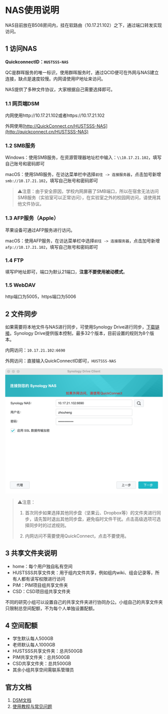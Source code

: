 # NAS使用说明

NAS目前放在B508房间内，挂在软路由（10.17.21.102）之下，通过端口转发实现访问。

## 1 访问NAS

**QuickconnectID：`HUSTSSS-NAS`**

QC是群晖服务的唯一标识，使用群晖服务时，通过QCID便可在外网与NAS建立连接，缺点是速度较慢。内网请使用IP地址来访问。

NAS提供了多种文件协议，大家根据自己需要选择即可。

### 1.1 网页端DSM 

内网使用http://10.17.21.102或者https://10.17.21.102

外网使用[http://QuickConnect.cn/HUSTSSS-NAS](http://quickconnect.cn/HUSTSSS-NAS)

### 1.2 SMB服务

Windows：使用SMB服务，在资源管理器地址栏中输入：`\\10.17.21.102`，填写自己账号和密码即可

macOS：使用SMB服务，在访达菜单栏中选择`前往 -> 连接服务器`，点击加号新增`smb://10.17.21.102`，填写自己账号和密码即可	

> ⚠️注意：由于安全原因，学校内网屏蔽了SMB端口，所以在宿舍无法访问SMB服务（实验室可以正常访问），在实验室之外的校园网访问，请使用其他文件协议。
>

### 1.3 AFP服务（Apple）

苹果设备可通过AFP服务进行访问。

macOS：使用AFP服务，在访达菜单栏中选择`前往 -> 连接服务器`，点击加号新增`afp://10.17.21.102`，填写自己账号和密码即可	

### 1.4 FTP

填写IP地址即可，端口为默认21端口，**注意不要使用被动模式**。

### 1.5 WebDAV

http端口为5005，https端口为5006

## 2 文件同步

如果需要将本地文件与NAS进行同步，可使用Synology Drive进行同步，[下载链接](https://www.synology.cn/zh-cn/dsm/feature/drive)。Synology Drive提供版本控制，最多32个版本，目前设置的规则为8个版本。

内网访问：`10.17.21.102:6690`

外网访问：直接输入QuickConnectID即可，`HUSTSSS-NAS`

![](./NAS使用说明.assets/image-20220329085400437.png)

> ⚠️注意：
>
> 1. 首次同步如果选择其他同步盘（坚果云、Dropbox等）的文件夹进行同步，请先暂时退出其他同步盘，避免临时文件干扰。点击高级选项可选择同步时的过滤规则。
>
> 2. 内网访问不需要使用QuickConnect，点击不要使用。

## 3 共享文件夹说明

- home：每个用户独自私有空间
- HUSTSSS共享文件夹：用于组内文件共享，例如组内wiki、组会记录等，所有人都有读写权限进行访问
- PIM：PIM项目组共享文件夹
- CSD：CSD项目组共享文件夹

不同的研究小组可以设置自己的共享文件夹进行协同办公。小组自己的共享文件夹只限制总空间配额，不为每个人单独设置配额。

## 4 空间配额

- 学生默认每人500GB
- 老师默认每人1000GB
- HUSTSSS共享文件夹：总共500GB
- PIM共享文件夹：总共500GB
- CSD共享文件夹：总共500GB
- 其余小组共享空间需联系管理员


## 官方文档

1. [DSM文档](https://kb.synology.cn/zh-cn/DSM/help/DSM/MainMenu/get_started?version=7)
2. [使用教程与常见问题](https://kb.synology.cn/zh-cn/search?sources%5B%5D=tutorial)
